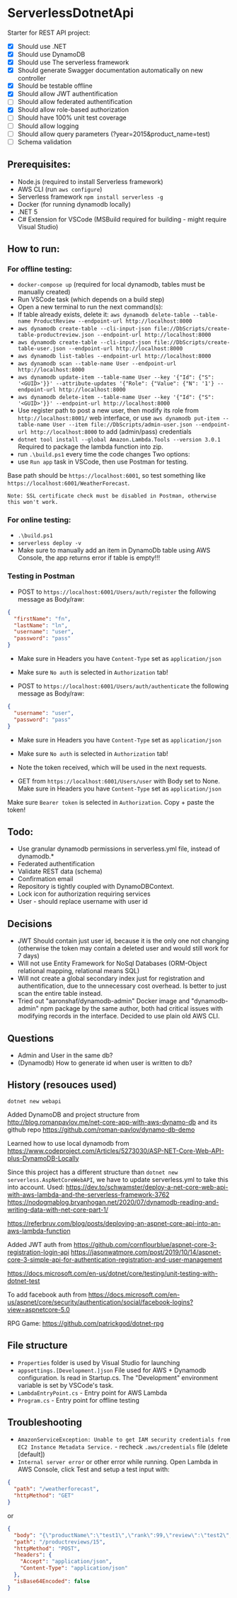 # ServerlessDotnetApi
Starter for REST API project:
- [x] Should use .NET
- [x] Should use DynamoDB
- [x] Should use The serverless framework
- [x] Should generate Swagger documentation automatically on new controller
- [x] Should be testable offline
- [x] Should allow JWT authentification
- [ ] Should allow federated authentification
- [x] Should allow role-based authorization
- [ ] Should have 100% unit test coverage
- [ ] Should allow logging
- [ ] Should allow query parameters (?year=2015&product_name=test)
- [ ] Schema validation

## Prerequisites:
- Node.js (required to install Serverless framework)
- AWS CLI (run ```aws configure```)
- Serverless framework ```npm install serverless -g```
- Docker (for running dynamodb locally)
- .NET 5
- C# Extension for VSCode (MSBuild required for building - might require Visual Studio)

## How to run:
### For offline testing:
- ```docker-compose up``` (required for local dynamodb, tables must be manually created)
- Run VSCode task (which depends on a build step)
- Open a new terminal to run the next command(s):
- If table already exists, delete it: ```aws dynamodb delete-table --table-name ProductReview --endpoint-url http://localhost:8000```
- ```aws dynamodb create-table --cli-input-json file://DbScripts/create-table-productreview.json --endpoint-url http://localhost:8000```
- ```aws dynamodb create-table --cli-input-json file://DbScripts/create-table-user.json --endpoint-url http://localhost:8000```
- ```aws dynamodb list-tables --endpoint-url http://localhost:8000```
- ```aws dynamodb scan --table-name User --endpoint-url http://localhost:8000```
- ```aws dynamodb update-item --table-name User --key '{"Id": {"S": '<GUID>'}}' --attribute-updates '{"Role": {"Value": {"N": '1'} --endpoint-url http://localhost:8000```
- ```aws dynamodb delete-item --table-name User --key '{"Id": {"S": '<GUID>'}}' --endpoint-url http://localhost:8000```
- Use register path to post a new user, then modify its role from ```http://localhost:8001/``` web interface, or use ```aws dynamodb put-item --table-name User --item file://DbScripts/admin-user.json --endpoint-url http://localhost:8000``` to add (admin/pass) credentials
- ```dotnet tool install --global Amazon.Lambda.Tools --version 3.0.1``` Required to package the lambda function into zip.
- run ```.\build.ps1``` every time the code changes
Two options:
- use ```Run app``` task in VSCode, then use Postman for testing. 

Base path should be ```https://localhost:6001```, so test something like ```https://localhost:6001/WeatherForecast```.

    Note: SSL certificate check must be disabled in Postman, otherwise this won't work.
### For online testing:
- ```.\build.ps1```
- ```serverless deploy -v```
- Make sure to manually add an item in DynamoDb table using AWS Console, the app returns error if table is empty!!!
### Testing in Postman
- POST to ```https://localhost:6001/Users/auth/register``` the following message as Body/raw:
```json
{
  "firstName": "fn",
  "lastName": "ln",
  "username": "user",
  "password": "pass"
}
```

- Make sure in Headers you have ```Content-Type``` set as ```application/json```

- Make sure ```No auth``` is selected in ```Authorization``` tab!

- POST to ```https://localhost:6001/Users/auth/authenticate``` the following message as Body/raw:
```json
{
  "username": "user",
  "password": "pass"
}
```
- Make sure in Headers you have ```Content-Type``` set as ```application/json```

- Make sure ```No auth``` is selected in ```Authorization``` tab!

- Note the token received, which will be used in the next requests.

- GET from ```https://localhost:6001/Users/user``` with Body set to None.
Make sure in Headers you have ```Content-Type``` set as ```application/json```

Make sure ```Bearer token``` is selected in ```Authorization```. Copy + paste the token!

## Todo:
- Use granular dynamodb permissions in serverless.yml file, instead of dynamodb.*
- Federated authentification
- Validate REST data (schema)
- Confirmation email
- Repository is tightly coupled with DynamoDBContext. 
- Lock icon for authorization requiring services
- User - should replace username with user id


## Decisions
- JWT Should contain just user id, because it is the only one not changing (otherwise the token may contain a deleted user and would still work for 7 days)
- Will not use Entity Framework for NoSql Databases (ORM-Object relational mapping, relational means SQL)
- Will not create a global secondary index just for registration and authentification, due to the unnecessary cost overhead. Is better to just scan the entire table instead.
- Tried out "aaronshaf/dynamodb-admin" Docker image and "dynamodb-admin" npm package by the same author, both had critical issues with modifying records in the interface. Decided to use plain old AWS CLI.

## Questions
- Admin and User in the same db?
- (Dynamodb) How to generate id when user is written to db?

## History (resouces used)
```dotnet new webapi```

Added DynamoDB and project structure from http://blog.romanpavlov.me/net-core-app-with-aws-dynamo-db and its github repo https://github.com/roman-pavlov/dynamo-db-demo

Learned how to use local dynamodb from https://www.codeproject.com/Articles/5273030/ASP-NET-Core-Web-API-plus-DynamoDB-Locally

Since this project has a different structure than ```dotnet new serverless.AspNetCoreWebAPI```, we have to update serverless.yml to take this into account. 
Used:
https://dev.to/schwamster/deploy-a-net-core-web-api-with-aws-lambda-and-the-serverless-framework-3762
https://nodogmablog.bryanhogan.net/2020/07/dynamodb-reading-and-writing-data-with-net-core-part-1/

https://referbruv.com/blog/posts/deploying-an-aspnet-core-api-into-an-aws-lambda-function

Added JWT auth from https://github.com/cornflourblue/aspnet-core-3-registration-login-api https://jasonwatmore.com/post/2019/10/14/aspnet-core-3-simple-api-for-authentication-registration-and-user-management

https://docs.microsoft.com/en-us/dotnet/core/testing/unit-testing-with-dotnet-test

To add facebook auth from https://docs.microsoft.com/en-us/aspnet/core/security/authentication/social/facebook-logins?view=aspnetcore-5.0

RPG Game: https://github.com/patrickgod/dotnet-rpg

## File structure
- ```Properties``` folder is used by Visual Studio for launching
- ```appsettings.[Development.]json``` File used for AWS + Dynamodb configuration. Is read in Startup.cs. The "Development" environment variable is set by VSCode's task.
- ```LambdaEntryPoint.cs``` - Entry point for AWS Lambda
- ```Program.cs``` - Entry point for offline testing

## Troubleshooting
- ```AmazonServiceException: Unable to get IAM security credentials from EC2 Instance Metadata Service.``` - recheck ```.aws/credentials``` file (delete [default])
- ```Internal server error``` or other error while running. Open Lambda in AWS Console, click Test and setup a test input with:
```json
{
  "path": "/weatherforecast",
  "httpMethod": "GET"
}
```
or
```json
{
  "body": "{\"productName\":\"test1\",\"rank\":99,\"review\":\"test2\",\"reviewOn\":\"2021-02-25T21:20:38.633Z\"}",
  "path": "/productreviews/15",
  "httpMethod": "POST",
  "headers": {
    "Accept": "application/json",
    "Content-Type": "application/json"
  },
  "isBase64Encoded": false
}
```